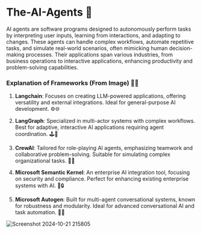 # The-AI-Agents 🤖

AI agents are software programs designed to autonomously perform tasks by interpreting user inputs, learning from interactions, and adapting to changes. These agents can handle complex workflows, automate repetitive tasks, and simulate real-world scenarios, often mimicking human decision-making processes. Their applications span various industries, from business operations to interactive applications, enhancing productivity and problem-solving capabilities.

### Explanation of Frameworks (From Image) 🧠💡

1. **Langchain**: Focuses on creating LLM-powered applications, offering versatility and external integrations. Ideal for general-purpose AI development. ⚙️🌐
   
2. **LangGraph**: Specialized in multi-actor systems with complex workflows. Best for adaptive, interactive AI applications requiring agent coordination. 🕹️🤖

3. **CrewAI**: Tailored for role-playing AI agents, emphasizing teamwork and collaborative problem-solving. Suitable for simulating complex organizational tasks. 👥🔗

4. **Microsoft Semantic Kernel**: An enterprise AI integration tool, focusing on security and compliance. Perfect for enhancing existing enterprise systems with AI. 🏢🔒

5. **Microsoft Autogen**: Built for multi-agent conversational systems, known for robustness and modularity. Ideal for advanced conversational AI and task automation. 💬🤖

![Screenshot 2024-10-21 215805](https://github.com/user-attachments/assets/b5b728e8-4c3b-4b46-9376-7f590b184f8f)
